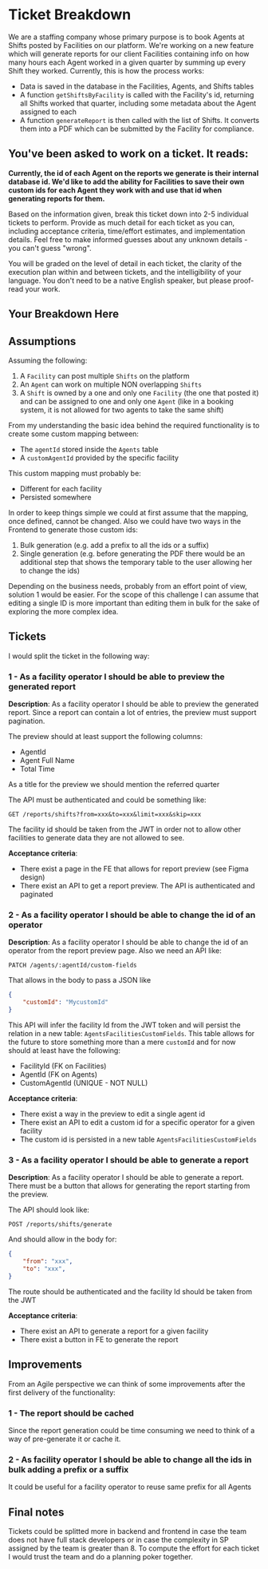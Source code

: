 # Ticket Breakdown
We are a staffing company whose primary purpose is to book Agents at Shifts posted by Facilities on our platform. We're working on a new feature which will generate reports for our client Facilities containing info on how many hours each Agent worked in a given quarter by summing up every Shift they worked. Currently, this is how the process works:

- Data is saved in the database in the Facilities, Agents, and Shifts tables
- A function `getShiftsByFacility` is called with the Facility's id, returning all Shifts worked that quarter, including some metadata about the Agent assigned to each
- A function `generateReport` is then called with the list of Shifts. It converts them into a PDF which can be submitted by the Facility for compliance.

## You've been asked to work on a ticket. It reads:

**Currently, the id of each Agent on the reports we generate is their internal database id. We'd like to add the ability for Facilities to save their own custom ids for each Agent they work with and use that id when generating reports for them.**


Based on the information given, break this ticket down into 2-5 individual tickets to perform. Provide as much detail for each ticket as you can, including acceptance criteria, time/effort estimates, and implementation details. Feel free to make informed guesses about any unknown details - you can't guess "wrong".


You will be graded on the level of detail in each ticket, the clarity of the execution plan within and between tickets, and the intelligibility of your language. You don't need to be a native English speaker, but please proof-read your work.

## Your Breakdown Here

## Assumptions
Assuming the following: 
1. A `Facility` can post multiple `Shifts` on the platform
2. An `Agent` can work on multiple NON overlapping `Shifts`
3. A `Shift` is owned by a one and only one `Facility` (the one that posted it) and can be assigned to one and only one `Agent` (like in a booking system, it is not allowed for two agents to take the same shift)  

From my understanding the basic idea behind the required functionality is to create some custom mapping between:
- The `agentId` stored inside the `Agents` table 
- A `customAgentId` provided by the specific facility

This custom mapping must probably be: 
- Different for each facility 
- Persisted somewhere 

In order to keep things simple we could at first assume that the mapping, once defined, cannot be changed.
Also we could have two ways in the Frontend to generate those custom ids: 
1. Bulk generation (e.g. add a prefix to all the ids or a suffix)
2. Single generation (e.g. before generating the PDF there would be an additional step that shows the temporary table to the user allowing her to change the ids)

Depending on the business needs, probably from an effort point of view, solution 1 would be easier. 
For the scope of this challenge I can assume that editing a single ID is more important than editing them in bulk for the sake of exploring the more complex idea. 

## Tickets
I would split the ticket in the following way: 

### 1 - As a facility operator I should be able to preview the generated report

**Description**: As a facility operator I should be able to preview the generated report. Since a report can contain a lot of entries, the preview must support pagination. 

The preview should at least support the following columns: 
- AgentId
- Agent Full Name
- Total Time

As a title for the preview we should mention the referred quarter

The API must be authenticated and could be something like: 

`GET /reports/shifts?from=xxx&to=xxx&limit=xxx&skip=xxx`

The facility id should be taken from the JWT in order not to allow other facilities to generate data they are not allowed to see.

**Acceptance criteria**: 
- There exist a page in the FE that allows for report preview (see Figma design)
- There exist an API to get a report preview. The API is authenticated and paginated

### 2 - As a facility operator I should be able to change the id of an operator 

**Description**: As a facility operator I should be able to change the id of an operator from the report preview page. 
Also we need an API like: 

`PATCH /agents/:agentId/custom-fields`

That allows in the body to pass a JSON like 
```json
{
    "customId": "MycustomId"
}
```

This API will infer the facility Id from the JWT token and will persist the relation in a new table: `AgentsFacilitiesCustomFields`. 
This table allows for the future to store something more than a mere `customId` and for now should at least have the following: 
- FacilityId (FK on Facilities) 
- AgentId (FK on Agents) 
- CustomAgentId (UNIQUE - NOT NULL)

**Acceptance criteria**: 
- There exist a way in the preview to edit a single agent id
- There exist an API to edit a custom id for a specific operator for a given facility
- The custom id is persisted in a new table `AgentsFacilitiesCustomFields`

### 3 - As a facility operator I should be able to generate a report

**Description**: As a facility operator I should be able to generate a report. There must be a button that allows for generating the report starting from the preview.

The API should look like: 

`POST /reports/shifts/generate`

And should allow in the body for:
```json
{
    "from": "xxx",
    "to": "xxx",
}
```
The route should be authenticated and the facility Id should be taken from the JWT

**Acceptance criteria**: 
- There exist an API to generate a report for a given facility
- There exist a button in FE to generate the report 

## Improvements
From an Agile perspective we can think of some improvements after the first delivery of the functionality: 

### 1 - The report should be cached
Since the report generation could be time consuming we need to think of a way of pre-generate it or cache it. 

### 2 - As facility operator I should be able to change all the ids in bulk adding a prefix or a suffix
It could be useful for a facility operator to reuse same prefix for all Agents 


## Final notes
Tickets could be splitted more in backend and frontend in case the team does not have full stack developers or in case the complexity in SP assigned by the team is greater than 8. 
To compute the effort for each ticket I would trust the team and do a planning poker together.
